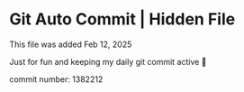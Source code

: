 # Git Auto Commit | Hidden File

This file was added Feb 12, 2025

Just for fun and keeping my daily git commit active 🤪

commit number: 1382212
